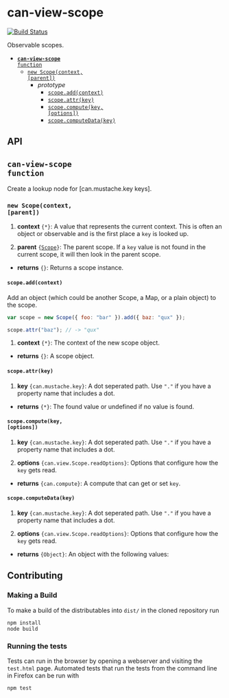 # can-view-scope

[![Build Status](https://travis-ci.org/canjs/can-view-scope.png?branch=master)](https://travis-ci.org/canjs/can-view-scope)

Observable scopes.


- <code>[__can-view-scope__ function](#can-view-scope-function)</code>
  - <code>[new Scope(context, [parent])](#new-scopecontext-parent)</code>
    - _prototype_
      - <code>[scope.add(context)](#scopeaddcontext)</code>
      - <code>[scope.attr(key)](#scopeattrkey)</code>
      - <code>[scope.compute(key, [options])](#scopecomputekey-options)</code>
      - <code>[scope.computeData(key)](#scopecomputedatakey)</code>

## API


## <code>__can-view-scope__ function</code>
Create a lookup node for [can.mustache.key keys]. 




### <code>new Scope(context, [parent])</code>



1. __context__ <code>{*}</code>:
  A value that represents the 
  current context. This is often an object or observable and is the first
  place a `key` is looked up.
  
1. __parent__ <code>{[Scope](#new-scopecontext-parent)}</code>:
  The parent scope. If a `key` value
  is not found in the current scope, it will then look in the parent
  scope.
  

- __returns__ <code>{}</code>:
  Returns a scope instance.
  

#### <code>scope.add(context)</code>


Add an object (which could be another Scope, a Map, or a plain object) to the scope.

```js
var scope = new Scope({ foo: "bar" }).add({ baz: "qux" });

scope.attr("baz"); // -> "qux"
```


1. __context__ <code>{*}</code>:
  The context of the new scope object.
  

- __returns__ <code>{}</code>:
  A scope object.
  

#### <code>scope.attr(key)</code>



1. __key__ <code>{can.mustache.key}</code>:
  A dot seperated path.  Use `"."` if you have a
  property name that includes a dot.
  

- __returns__ <code>{*}</code>:
  The found value or undefined if no value is found.
  

#### <code>scope.compute(key, [options])</code>


1. __key__ <code>{can.mustache.key}</code>:
  A dot seperated path.  Use `"."` if you have a
  property name that includes a dot.
  
1. __options__ <code>{can.view.Scope.readOptions}</code>:
  Options that configure how the `key` gets read.
  

- __returns__ <code>{can.compute}</code>:
  A compute that can get or set `key`.
  

#### <code>scope.computeData(key)</code>



1. __key__ <code>{can.mustache.key}</code>:
  A dot seperated path.  Use `"."` if you have a
  property name that includes a dot.
  
1. __options__ <code>{can.view.Scope.readOptions}</code>:
  Options that configure how the `key` gets read.
  

- __returns__ <code>{Object}</code>:
  An object with the following values:
    
## Contributing

### Making a Build

To make a build of the distributables into `dist/` in the cloned repository run

```
npm install
node build
```

### Running the tests

Tests can run in the browser by opening a webserver and visiting the `test.html` page.
Automated tests that run the tests from the command line in Firefox can be run with

```
npm test
```
